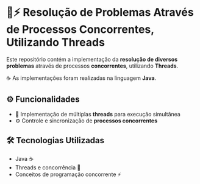 # 🧵⚡ Resolução de Problemas Através de Processos Concorrentes, Utilizando Threads

Este repositório contém a implementação da **resolução de diversos problemas** através de processos **concorrentes**, utilizando **Threads**.

☕ As implementações foram realizadas na linguagem **Java**.

## ⚙️ Funcionalidades
- 🧵 Implementação de múltiplas **threads** para execução simultânea
- ⚙️ Controle e sincronização de **processos concorrentes**

## 🛠️ Tecnologias Utilizadas
- Java ☕
- Threads e concorrência 🔀
- Conceitos de programação concorrente ⚡
